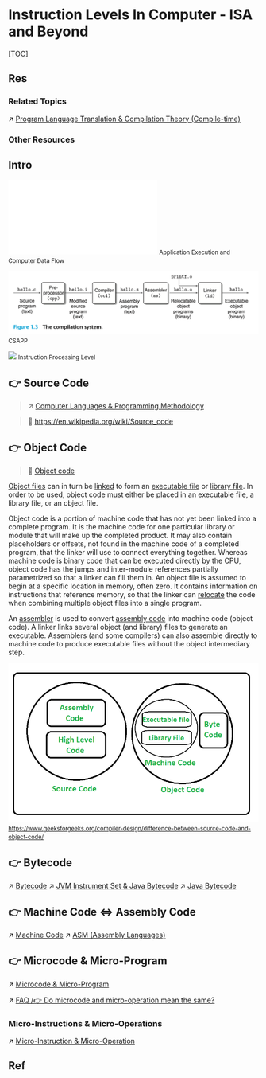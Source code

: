 # Instruction Levels In Computer - ISA and Beyond

[TOC]



## Res
### Related Topics
↗ [Program Language Translation & Compilation Theory (Compile-time)](../../../../../🛣️%20Programming%20Language%20Processing%20&%20Program%20Execution/🚮%20Program%20Language%20Translation%20&%20Compilation%20Theory%20(Compile-time)/Program%20Language%20Translation%20&%20Compilation%20Theory%20(Compile-time).md)


### Other Resources



## Intro
![application_execution_and_computer_data_flow.excalidraw | 800](../../../../../../../Assets/Illustrations/Computer%20System/application_execution_and_computer_data_flow.excalidraw.md)
<small>Application Execution and Computer Data Flow</small>

![](../../../../../../../Assets/Pics/Screenshot%202023-10-13%20at%2012.54.00PM.png)
<small>CSAPP</small>

![](../../../../../../../../Assets/Pics/Screenshot%202023-03-21%20at%209.12.25%20PM.png)
<small>Instruction Processing Level</small>



## 👉 Source Code
> ↗ [Computer Languages & Programming Methodology](../../../../../👩‍💻%20Computer%20Languages%20&%20Programming%20Methodology/Computer%20Languages%20&%20Programming%20Methodology.md)

> 🔗 https://en.wikipedia.org/wiki/Source_code



## 👉 Object Code
> 🔗 [Object code](https://en.wikipedia.org/wiki/Object_code "Object code")

[Object files](https://en.wikipedia.org/wiki/Object_file "Object file") can in turn be [linked](https://en.wikipedia.org/wiki/Linker_\(computing\) "Linker (computing)") to form an [executable file](https://en.wikipedia.org/wiki/Executable_file "Executable file") or [library file](https://en.wikipedia.org/wiki/Library_\(computing\) "Library (computing)"). In order to be used, object code must either be placed in an executable file, a library file, or an object file.

Object code is a portion of machine code that has not yet been linked into a complete program. It is the machine code for one particular library or module that will make up the completed product. It may also contain placeholders or offsets, not found in the machine code of a completed program, that the linker will use to connect everything together. Whereas machine code is binary code that can be executed directly by the CPU, object code has the jumps and inter-module references partially parametrized so that a linker can fill them in. An object file is assumed to begin at a specific location in memory, often zero. It contains information on instructions that reference memory, so that the linker can [relocate](https://en.wikipedia.org/wiki/Relocation_\(computing\) "Relocation (computing)") the code when combining multiple object files into a single program.

An [assembler](https://en.wikipedia.org/wiki/Assembler_\(computing\) "Assembler (computing)") is used to convert [assembly code](https://en.wikipedia.org/wiki/Assembly_code "Assembly code") into machine code (object code). A linker links several object (and library) files to generate an executable. Assemblers (and some compilers) can also assemble directly to machine code to produce executable files without the object intermediary step.

![](../../../../../../../Assets/Pics/Pasted%20image%2020250909225722.png)
<small><a>https://www.geeksforgeeks.org/compiler-design/difference-between-source-code-and-object-code/</a></small>



## 👉 Bytecode
↗ [Bytecode](Bytecode.md)
↗ [JVM Instrument Set & Java Bytecode](../../RISC%20(Reduced%20Instruction%20Set%20Computer)/JVM%20Instrument%20Set%20&%20Java%20Bytecode/JVM%20Instrument%20Set%20&%20Java%20Bytecode.md)
↗ [Java Bytecode](../../../../../👩‍💻%20Computer%20Languages%20&%20Programming%20Methodology/ASM%20(Assembly%20Languages)/🌙%20Hardware-Independent%20ASM%20&%20Bytecode%20Sets/Java%20Bytecode/Java%20Bytecode.md)



## 👉 Machine Code <=> Assembly Code 
↗ [Machine Code](Machine%20Code.md)
↗ [ASM (Assembly Languages)](../../../../../👩‍💻%20Computer%20Languages%20&%20Programming%20Methodology/ASM%20(Assembly%20Languages)/ASM%20(Assembly%20Languages).md)



## 👉 Microcode & Micro-Program
↗ [Microcode & Micro-Program](Microcode%20&%20Micro-Program.md)

↗ [FAQ /👉 Do microcode and micro-operation mean the same?](../../../../Firmware%20and%20Computer%20(OS)%20Booting/FAQ.md#👉%20Do%20microcode%20and%20micro-operation%20mean%20the%20same?)


### Micro-Instructions & Micro-Operations
↗ [Micro-Instruction & Micro-Operation](Micro-Instruction%20&%20Micro-Operation.md)



## Ref
[Difference Between Source Code and Object Code]: https://www.geeksforgeeks.org/compiler-design/difference-between-source-code-and-object-code/
